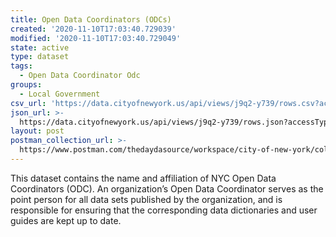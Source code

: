 ```yaml
---
title: Open Data Coordinators (ODCs)
created: '2020-11-10T17:03:40.729039'
modified: '2020-11-10T17:03:40.729049'
state: active
type: dataset
tags:
  - Open Data Coordinator Odc
groups:
  - Local Government
csv_url: 'https://data.cityofnewyork.us/api/views/j9q2-y739/rows.csv?accessType=DOWNLOAD'
json_url: >-
  https://data.cityofnewyork.us/api/views/j9q2-y739/rows.json?accessType=DOWNLOAD
layout: post
postman_collection_url: >-
  https://www.postman.com/thedaydasource/workspace/city-of-new-york/collection/15909983-7cce911a-0abd-4156-b258-606cf67dfe09
---
```

This dataset contains the name and affiliation of NYC Open Data Coordinators (ODC). An organization’s Open Data Coordinator serves as the point person for all data sets published by the organization, and is responsible for ensuring that the corresponding data dictionaries and user guides are kept up to date.
